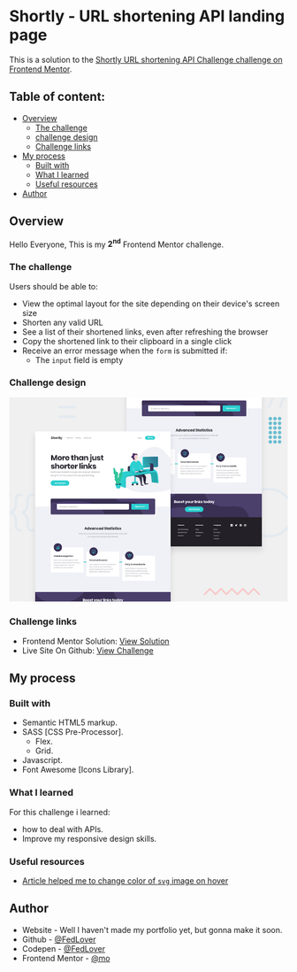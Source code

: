 # Shortly - URL shortening API landing page

This is a solution to the [Shortly URL shortening API Challenge challenge on Frontend Mentor](https://www.frontendmentor.io/challenges/url-shortening-api-landing-page-2ce3ob-G).

## Table of content:

- [Overview](#overview)
  - [The challenge](#the-challenge)
  - [challenge design ](#challenge-design)
  - [Challenge links](#challenge-links)
- [My process](#my-process)
  - [Built with](#built-with)
  - [What I learned](#what-i-learned)
  - [Useful resources](#useful-resources)
- [Author](#author)

## Overview

Hello Everyone, This is my <strong>2<sup>nd</sup></strong> Frontend Mentor challenge.

### The challenge

Users should be able to:

- View the optimal layout for the site depending on their device's screen size
- Shorten any valid URL
- See a list of their shortened links, even after refreshing the browser
- Copy the shortened link to their clipboard in a single click
- Receive an error message when the `form` is submitted if:
  - The `input` field is empty

### Challenge design

![Image Of The Challenge](./design/desktop-preview.jpg)

### Challenge links

- Frontend Mentor Solution: [View Solution](https://www.frontendmentor.io/solutions/url-shortening-api-landing-page-using-sass-and-javascript-wq4AVIAm9)
- Live Site On Github: [View Challenge]()

## My process

### Built with

- Semantic HTML5 markup.
- SASS [CSS Pre-Processor].
  - Flex.
  - Grid.
- Javascript.
- Font Awesome [Icons Library].

### What I learned

For this challenge i learned:

- how to deal with APIs.
- Improve my responsive design skills.

### Useful resources

- [Article helped me to change color of `svg` image on hover](<https://stackoverflow.com/questions/42966641/how-to-transform-black-into-any-given-color-using-only-css-filters/43960991#:~:text=produces%20rgb(20%2C11%2C112)-,Demo,-%22use%20strict%22%3B%0A%0Aclass>)

## Author

- Website - Well I haven't made my portfolio yet, but gonna make it soon.
- Github - [@FedLover](https://github.com/MohamedAridah)
- Codepen - [@FedLover](https://codepen.io/FedLover)
- Frontend Mentor - [@mo](https://www.frontendmentor.io/profile/MohamedAridah)

